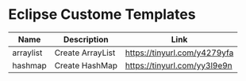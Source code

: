 # Eclipse Custome Templates

| Name                                                                      | Description                                                      | Link |
| ------------------------------------------------------------------------- | -------------------------------------------------------- | ----------- |
|  arraylist                        | Create ArrayList              | https://tinyurl.com/y4279yfa |
| hashmap                             | Create HashMap      | https://tinyurl.com/yy3l9e9n |
